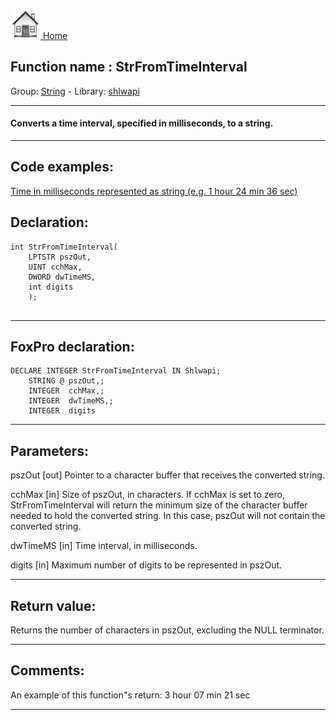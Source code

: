 [<img src="../../images/home.png"> Home ](https://github.com/VFPX/Win32API)  

## Function name : StrFromTimeInterval
Group: [String](../../functions_group.md#String)  -  Library: [shlwapi](../../libraries.md#shlwapi)  
***  


#### Converts a time interval, specified in milliseconds, to a string.
***  


## Code examples:
[Time in milliseconds represented as string (e.g. 1 hour 24 min 36 sec)](../../samples/sample_105.md)  

## Declaration:
```foxpro  
int StrFromTimeInterval(
    LPTSTR pszOut,
    UINT cchMax,
    DWORD dwTimeMS,
    int digits
    );
  
```  
***  


## FoxPro declaration:
```foxpro  
DECLARE INTEGER StrFromTimeInterval IN Shlwapi;
	STRING @ pszOut,;
   	INTEGER  cchMax,;
   	INTEGER  dwTimeMS,;
	INTEGER  digits  
```  
***  


## Parameters:
pszOut 
[out] Pointer to a character buffer that receives the converted string. 

cchMax 
[in] Size of pszOut, in characters. If cchMax is set to zero, StrFromTimeInterval will return the minimum size of the character buffer needed to hold the converted string. In this case, pszOut will not contain the converted string. 

dwTimeMS 
[in] Time interval, in milliseconds. 

digits 
[in] Maximum number of digits to be represented in pszOut.  
***  


## Return value:
Returns the number of characters in pszOut, excluding the NULL terminator.  
***  


## Comments:
An example of this function"s return: 3 hour 07 min 21 sec  
  
***  

